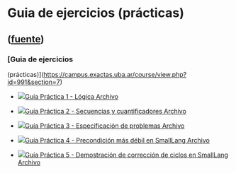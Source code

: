 # Guia de ejercicios (prácticas)
([fuente](https://campus.exactas.uba.ar/course/view.php?id=991&section=7))
---
### [Guia de ejercicios
(prácticas)](https://campus.exactas.uba.ar/course/view.php?id=991&section=7)

  - [![ ](https://campus.exactas.uba.ar/theme/image.php/aardvark/core/1524752928/f/pdf-24)Guía Práctica 1 - Lógica Archivo](https://campus.exactas.uba.ar/mod/resource/view.php?id=52671)

  - [![ ](https://campus.exactas.uba.ar/theme/image.php/aardvark/core/1524752928/f/pdf-24)Guía Práctica 2 - Secuencias y cuantificadores Archivo](https://campus.exactas.uba.ar/mod/resource/view.php?id=52672)

  - [![ ](https://campus.exactas.uba.ar/theme/image.php/aardvark/core/1524752928/f/pdf-24)Guía Práctica 3 - Especificación de problemas Archivo](https://campus.exactas.uba.ar/mod/resource/view.php?id=52673)

  - [![ ](https://campus.exactas.uba.ar/theme/image.php/aardvark/core/1524752928/f/pdf-24)Guía Práctica 4 - Precondición más débil en SmallLang Archivo](https://campus.exactas.uba.ar/mod/resource/view.php?id=52674)

  - [![ ](https://campus.exactas.uba.ar/theme/image.php/aardvark/core/1524752928/f/pdf-24)Guía Práctica 5 - Demostración de corrección de ciclos en SmallLang Archivo](https://campus.exactas.uba.ar/mod/resource/view.php?id=52675)

